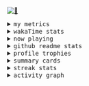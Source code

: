 [![🐙](https://hits.seeyoufarm.com/api/count/incr/badge.svg?url=https%3A%2F%2Fgithub.com%2Fktnkk%2Fhit-counter&count_bg=%23070707&title_bg=%23070707&icon=&icon_color=%23E7E7E7&title=visitors&edge_flat=true)](https://hits.seeyoufarm.com)

<details>
  <summary> <samp>my metrics</samp></summary>
  
  <br>
  
 ![🐳](https://github.com/kkhys/kkhys/blob/main/github-metrics.svg)
  
  ***
</details>

<details>
  <summary> <samp>wakaTime stats</samp></summary>
  
  <br>
  
<!--START_SECTION:waka-->
![Code Time](http://img.shields.io/badge/Code%20Time-2%2C588%20hrs%2022%20mins-blue)

**🐱 My GitHub Data** 

> 📦 5.0 MB Used in GitHub's Storage 
 > 
> 🏆 476 Contributions in the Year 2024
 > 
> 💼 Opted to Hire
 > 
> 📜 9 Public Repositories 
 > 
> 🔑 23 Private Repositories 
 > 
**I'm an Early 🐤** 

```text
🌞 Morning                5718 commits        ████████░░░░░░░░░░░░░░░░░   31.13 % 
🌆 Daytime                4584 commits        ██████░░░░░░░░░░░░░░░░░░░   24.96 % 
🌃 Evening                6584 commits        █████████░░░░░░░░░░░░░░░░   35.84 % 
🌙 Night                  1483 commits        ██░░░░░░░░░░░░░░░░░░░░░░░   08.07 % 
```
📅 **I'm Most Productive on Tuesday** 

```text
Monday                   2700 commits        ████░░░░░░░░░░░░░░░░░░░░░   14.70 % 
Tuesday                  2915 commits        ████░░░░░░░░░░░░░░░░░░░░░   15.87 % 
Wednesday                2543 commits        ███░░░░░░░░░░░░░░░░░░░░░░   13.84 % 
Thursday                 2507 commits        ███░░░░░░░░░░░░░░░░░░░░░░   13.65 % 
Friday                   2693 commits        ████░░░░░░░░░░░░░░░░░░░░░   14.66 % 
Saturday                 2344 commits        ███░░░░░░░░░░░░░░░░░░░░░░   12.76 % 
Sunday                   2667 commits        ████░░░░░░░░░░░░░░░░░░░░░   14.52 % 
```


📊 **This Week I Spent My Time On** 

```text
🕑︎ Time Zone: Asia/Tokyo

💬 Programming Languages: 
Other                    44 hrs 13 mins      █████████████████░░░░░░░░   67.26 % 
Java                     11 hrs 33 mins      ████░░░░░░░░░░░░░░░░░░░░░   17.59 % 
TypeScript               2 hrs 35 mins       █░░░░░░░░░░░░░░░░░░░░░░░░   03.94 % 
MDX                      1 hr 51 mins        █░░░░░░░░░░░░░░░░░░░░░░░░   02.83 % 
HTML                     1 hr 23 mins        █░░░░░░░░░░░░░░░░░░░░░░░░   02.12 % 

🔥 Editors: 
Chrome                   44 hrs 13 mins      █████████████████░░░░░░░░   67.26 % 
Intellijidea             16 hrs 32 mins      ██████░░░░░░░░░░░░░░░░░░░   25.16 % 
WebStorm                 4 hrs 58 mins       ██░░░░░░░░░░░░░░░░░░░░░░░   07.58 % 

💻 Operating System: 
Mac                      65 hrs 44 mins      █████████████████████████   100.00 % 
```


 Last Updated on 2024/02/04 18:35:26 UTC
<!--END_SECTION:waka-->
  
  ***
</details>


<details>
  <summary> <samp>now playing</samp></summary>
  
  <br>
 
 [![🐟](https://spotify-github-profile.vercel.app/api/view?uid=31ryofms4dnv7mrohhepo4c4zgqu&cover_image=true&theme=default&show_offline=false&background_color=121212&bar_color=53b14f&bar_color_cover=false)](https://open.spotify.com/user/31ryofms4dnv7mrohhepo4c4zgqu)
  
  ***
</details>

<details>
  <summary> <samp>github readme stats</samp></summary>
  
  <br>
  
 <p align="left"> 
  <img alt="🐠" src="https://github-readme-stats.vercel.app/api?username=kkhys&count_private=true&show_icons=true&theme=dark&include_all_commits=true" />
  <img alt="🐟" src="https://github-readme-stats.vercel.app/api/top-langs/?username=kkhys&layout=compact&theme=dark&langs_count=10&hide=HTML,CSS,SCSS" />
</p>
  
  ***
</details>

<details>
  <summary> <samp>profile trophies</samp></summary>
  
  <br>
  
  [![🐬](https://github-profile-trophy.vercel.app/?username=kkhys&rank=SECRET,SSS,SS,S,AAA,AA,A&theme=darkhub&row=1&margin-w=10&no-bg=true)](https://github.com/ryo-ma/github-profile-trophy)
  
  ***
</details>

<details>
  <summary> <samp>summary cards</samp></summary>
  
  <br>
  
  ![🐋](https://github-profile-summary-cards.vercel.app/api/cards/profile-details?username=kkhys&theme=github_dark)
  ![🦑](https://github-profile-summary-cards.vercel.app/api/cards/repos-per-language?username=kkhys&theme=github_dark)
  ![🦭](https://github-profile-summary-cards.vercel.app/api/cards/most-commit-language?username=kkhys&theme=github_dark)
  ![🦀](https://github-profile-summary-cards.vercel.app/api/cards/stats?username=kkhys&theme=github_dark)
  ![🦈](https://github-profile-summary-cards.vercel.app/api/cards/productive-time?username=kkhys&theme=github_dark)
  
  ***
</details>

<details>
  <summary> <samp>streak stats</samp></summary>
  
  <br>
  
  [![🐠](http://github-readme-streak-stats.herokuapp.com?user=kkhys&theme=dark)](https://git.io/streak-stats)
  
  ***
</details>

<details>
  <summary> <samp>activity graph</samp></summary>
  
  <br>
  
  [![🐡](https://github-readme-activity-graph.vercel.app/graph?username=kkhys&theme=xcode)](https://github.com/ashutosh00710/github-readme-activity-graph)
  
  ***
</details>

